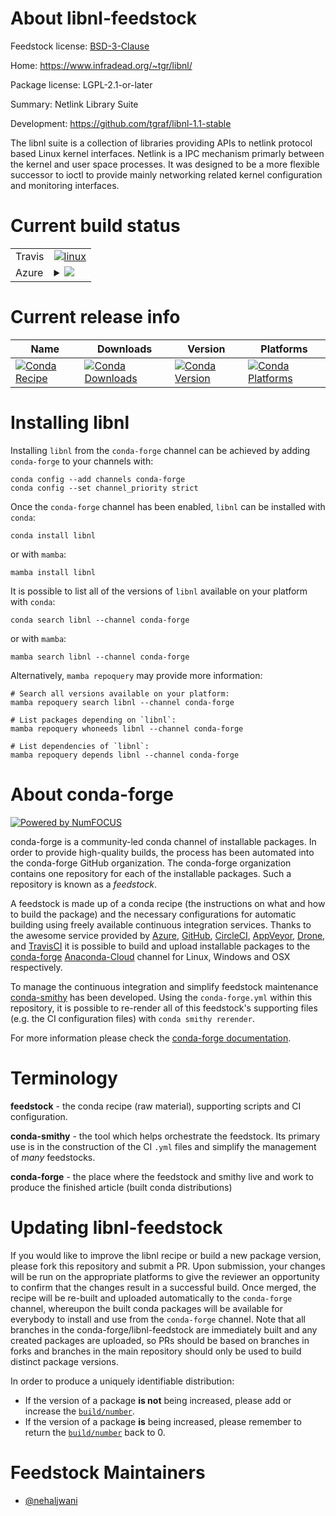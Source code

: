 About libnl-feedstock
=====================

Feedstock license: [BSD-3-Clause](https://github.com/conda-forge/libnl-feedstock/blob/main/LICENSE.txt)

Home: https://www.infradead.org/~tgr/libnl/

Package license: LGPL-2.1-or-later

Summary: Netlink Library Suite

Development: https://github.com/tgraf/libnl-1.1-stable

The libnl suite is a collection of libraries providing APIs to netlink
protocol based Linux kernel interfaces. Netlink is a IPC mechanism primarly
between the kernel and user space processes. It was designed to be a more
flexible successor to ioctl to provide mainly networking related kernel
configuration and monitoring interfaces.


Current build status
====================


<table><tr>
    <td>Travis</td>
    <td>
      <a href="https://app.travis-ci.com/conda-forge/libnl-feedstock">
        <img alt="linux" src="https://img.shields.io/travis/com/conda-forge/libnl-feedstock/main.svg?label=Linux">
      </a>
    </td>
  </tr>
    
  <tr>
    <td>Azure</td>
    <td>
      <details>
        <summary>
          <a href="https://dev.azure.com/conda-forge/feedstock-builds/_build/latest?definitionId=6356&branchName=main">
            <img src="https://dev.azure.com/conda-forge/feedstock-builds/_apis/build/status/libnl-feedstock?branchName=main">
          </a>
        </summary>
        <table>
          <thead><tr><th>Variant</th><th>Status</th></tr></thead>
          <tbody><tr>
              <td>linux_64</td>
              <td>
                <a href="https://dev.azure.com/conda-forge/feedstock-builds/_build/latest?definitionId=6356&branchName=main">
                  <img src="https://dev.azure.com/conda-forge/feedstock-builds/_apis/build/status/libnl-feedstock?branchName=main&jobName=linux&configuration=linux%20linux_64_" alt="variant">
                </a>
              </td>
            </tr><tr>
              <td>linux_aarch64</td>
              <td>
                <a href="https://dev.azure.com/conda-forge/feedstock-builds/_build/latest?definitionId=6356&branchName=main">
                  <img src="https://dev.azure.com/conda-forge/feedstock-builds/_apis/build/status/libnl-feedstock?branchName=main&jobName=linux&configuration=linux%20linux_aarch64_" alt="variant">
                </a>
              </td>
            </tr><tr>
              <td>linux_ppc64le</td>
              <td>
                <a href="https://dev.azure.com/conda-forge/feedstock-builds/_build/latest?definitionId=6356&branchName=main">
                  <img src="https://dev.azure.com/conda-forge/feedstock-builds/_apis/build/status/libnl-feedstock?branchName=main&jobName=linux&configuration=linux%20linux_ppc64le_" alt="variant">
                </a>
              </td>
            </tr>
          </tbody>
        </table>
      </details>
    </td>
  </tr>
</table>

Current release info
====================

| Name | Downloads | Version | Platforms |
| --- | --- | --- | --- |
| [![Conda Recipe](https://img.shields.io/badge/recipe-libnl-green.svg)](https://anaconda.org/conda-forge/libnl) | [![Conda Downloads](https://img.shields.io/conda/dn/conda-forge/libnl.svg)](https://anaconda.org/conda-forge/libnl) | [![Conda Version](https://img.shields.io/conda/vn/conda-forge/libnl.svg)](https://anaconda.org/conda-forge/libnl) | [![Conda Platforms](https://img.shields.io/conda/pn/conda-forge/libnl.svg)](https://anaconda.org/conda-forge/libnl) |

Installing libnl
================

Installing `libnl` from the `conda-forge` channel can be achieved by adding `conda-forge` to your channels with:

```
conda config --add channels conda-forge
conda config --set channel_priority strict
```

Once the `conda-forge` channel has been enabled, `libnl` can be installed with `conda`:

```
conda install libnl
```

or with `mamba`:

```
mamba install libnl
```

It is possible to list all of the versions of `libnl` available on your platform with `conda`:

```
conda search libnl --channel conda-forge
```

or with `mamba`:

```
mamba search libnl --channel conda-forge
```

Alternatively, `mamba repoquery` may provide more information:

```
# Search all versions available on your platform:
mamba repoquery search libnl --channel conda-forge

# List packages depending on `libnl`:
mamba repoquery whoneeds libnl --channel conda-forge

# List dependencies of `libnl`:
mamba repoquery depends libnl --channel conda-forge
```


About conda-forge
=================

[![Powered by
NumFOCUS](https://img.shields.io/badge/powered%20by-NumFOCUS-orange.svg?style=flat&colorA=E1523D&colorB=007D8A)](https://numfocus.org)

conda-forge is a community-led conda channel of installable packages.
In order to provide high-quality builds, the process has been automated into the
conda-forge GitHub organization. The conda-forge organization contains one repository
for each of the installable packages. Such a repository is known as a *feedstock*.

A feedstock is made up of a conda recipe (the instructions on what and how to build
the package) and the necessary configurations for automatic building using freely
available continuous integration services. Thanks to the awesome service provided by
[Azure](https://azure.microsoft.com/en-us/services/devops/), [GitHub](https://github.com/),
[CircleCI](https://circleci.com/), [AppVeyor](https://www.appveyor.com/),
[Drone](https://cloud.drone.io/welcome), and [TravisCI](https://travis-ci.com/)
it is possible to build and upload installable packages to the
[conda-forge](https://anaconda.org/conda-forge) [Anaconda-Cloud](https://anaconda.org/)
channel for Linux, Windows and OSX respectively.

To manage the continuous integration and simplify feedstock maintenance
[conda-smithy](https://github.com/conda-forge/conda-smithy) has been developed.
Using the ``conda-forge.yml`` within this repository, it is possible to re-render all of
this feedstock's supporting files (e.g. the CI configuration files) with ``conda smithy rerender``.

For more information please check the [conda-forge documentation](https://conda-forge.org/docs/).

Terminology
===========

**feedstock** - the conda recipe (raw material), supporting scripts and CI configuration.

**conda-smithy** - the tool which helps orchestrate the feedstock.
                   Its primary use is in the construction of the CI ``.yml`` files
                   and simplify the management of *many* feedstocks.

**conda-forge** - the place where the feedstock and smithy live and work to
                  produce the finished article (built conda distributions)


Updating libnl-feedstock
========================

If you would like to improve the libnl recipe or build a new
package version, please fork this repository and submit a PR. Upon submission,
your changes will be run on the appropriate platforms to give the reviewer an
opportunity to confirm that the changes result in a successful build. Once
merged, the recipe will be re-built and uploaded automatically to the
`conda-forge` channel, whereupon the built conda packages will be available for
everybody to install and use from the `conda-forge` channel.
Note that all branches in the conda-forge/libnl-feedstock are
immediately built and any created packages are uploaded, so PRs should be based
on branches in forks and branches in the main repository should only be used to
build distinct package versions.

In order to produce a uniquely identifiable distribution:
 * If the version of a package **is not** being increased, please add or increase
   the [``build/number``](https://docs.conda.io/projects/conda-build/en/latest/resources/define-metadata.html#build-number-and-string).
 * If the version of a package **is** being increased, please remember to return
   the [``build/number``](https://docs.conda.io/projects/conda-build/en/latest/resources/define-metadata.html#build-number-and-string)
   back to 0.

Feedstock Maintainers
=====================

* [@nehaljwani](https://github.com/nehaljwani/)

